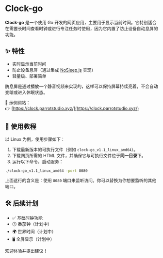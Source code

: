 # Clock-go

**Clock-go** 是一个使用 Go 开发的网页应用，主要用于显示当前时间。它特别适合在需要长时间查看时钟或进行专注任务时使用，因为它内置了防止设备自动息屏的功能。

## ✨ 特性

- 实时显示当前时间
- 防止设备息屏（通过集成 [NoSleep.js](https://github.com/richtr/NoSleep.js/tree/master) 实现）
- 轻量级、部署简单

防息屏是通过播放一个静音视频来实现的，这样可以保持屏幕持续亮着，不会自动变暗或进入休眠状态。

📌 示例网站：  
👉 [https://clock.parrotstudio.xyz/](https://clock.parrotstudio.xyz/)

## 🚀 使用教程

以 Linux 为例，使用步骤如下：

1. 下载最新版本的可执行文件（例如 `clock-go_v1.1_linux_amd64`）。
2. 下载网页所需的 HTML 文件，并确保它与可执行文件位于**同一目录**下。
3. 运行以下命令，启动服务：

```bash
./clock-go_v1.1_linux_amd64 -port 8080
```

上面这行的含义是：使用 `8080` 端口来监听访问。你可以替换为你想要监听的其他端口。

## 🛠️ 后续计划

- ✅ 基础时钟功能
- 🕒 番茄钟（计划中）
- 🌍 世界时间（计划中）
- 🖥️ 全屏显示（计划中）

欢迎体验并提出建议！
